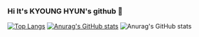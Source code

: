 ### Hi It's KYOUNG HYUN's github 👋
[![Top Langs](https://github-readme-stats.vercel.app/api/top-langs/?username=namsta9ramm)](https://github.com/anuraghazra/github-readme-stats)
[![Anurag's GitHub stats](https://github-readme-stats.vercel.app/api?username=namsta9ramm)](https://github.com/anuraghazra/github-readme-stats)
![Anurag's GitHub stats](https://github-readme-stats.vercel.app/api?username=namsta9ramm&show_icons=true&theme=radical)

<!--
**namsta9ramm/namsta9ramm** is a ✨ _special_ ✨ repository because its `README.md` (this file) appears on your GitHub profile.

Here are some ideas to get you started:

- 🔭 I’m currently working on ...
- 🌱 I’m currently learning ...
- 👯 I’m looking to collaborate on ...
- 🤔 I’m looking for help with ...
- 💬 Ask me about ...
- 📫 How to reach me: ...
- 😄 Pronouns: ...
- ⚡ Fun fact: ...
-->
